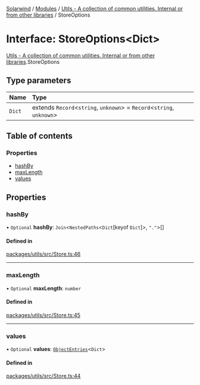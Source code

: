 [Solarwind](../README.md) / [Modules](../modules.md) / [Utils - A collection of common utilities. Internal or from other libraries](../modules/Utils___A_collection_of_common_utilities__Internal_or_from_other_libraries.md) / StoreOptions

# Interface: StoreOptions<Dict\>

[Utils - A collection of common utilities. Internal or from other libraries](../modules/Utils___A_collection_of_common_utilities__Internal_or_from_other_libraries.md).StoreOptions

## Type parameters

| Name | Type |
| :------ | :------ |
| `Dict` | extends `Record`<`string`, `unknown`\> = `Record`<`string`, `unknown`\> |

## Table of contents

### Properties

- [hashBy](Utils___A_collection_of_common_utilities__Internal_or_from_other_libraries.StoreOptions.md#hashby)
- [maxLength](Utils___A_collection_of_common_utilities__Internal_or_from_other_libraries.StoreOptions.md#maxlength)
- [values](Utils___A_collection_of_common_utilities__Internal_or_from_other_libraries.StoreOptions.md#values)

## Properties

### hashBy

• `Optional` **hashBy**: `Join`<`NestedPaths`<`Dict`[keyof `Dict`]\>, ``"."``\>[]

#### Defined in

[packages/utils/src/Store.ts:46](https://github.com/antoniopresto/darch/blob/c5cd1c8/packages/utils/src/Store.ts#L46)

___

### maxLength

• `Optional` **maxLength**: `number`

#### Defined in

[packages/utils/src/Store.ts:45](https://github.com/antoniopresto/darch/blob/c5cd1c8/packages/utils/src/Store.ts#L45)

___

### values

• `Optional` **values**: [`ObjectEntries`](../modules/Utils___A_collection_of_common_utilities__Internal_or_from_other_libraries.TU.md#objectentries)<`Dict`\>

#### Defined in

[packages/utils/src/Store.ts:44](https://github.com/antoniopresto/darch/blob/c5cd1c8/packages/utils/src/Store.ts#L44)

